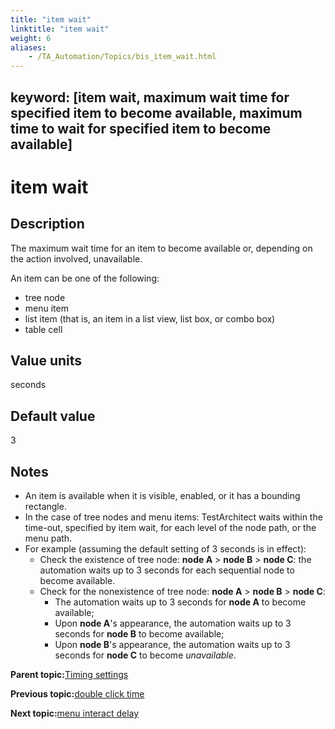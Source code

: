 ```yaml
--- 
title: "item wait"
linktitle: "item wait"
weight: 6
aliases: 
    - /TA_Automation/Topics/bis_item_wait.html
---
```

keyword: [item wait, maximum wait time for specified item to become available, maximum time to wait for specified item to become available]
---

# item wait

## Description

The maximum wait time for an item to become available or, depending on the action involved, unavailable.

An item can be one of the following:

-   tree node
-   menu item
-   list item \(that is, an item in a list view, list box, or combo box\)
-   table cell

## Value units

seconds

## Default value

3

## Notes

-   An item is available when it is visible, enabled, or it has a bounding rectangle.
-   In the case of tree nodes and menu items: TestArchitect waits within the time-out, specified by item wait, for each level of the node path, or the menu path.
-   For example \(assuming the default setting of 3 seconds is in effect\):
    -   Check the existence of tree node: **node A** \> **node B** \> **node C**: the automation waits up to 3 seconds for each sequential node to become available.
    -   Check for the nonexistence of tree node: **node A** \> **node B** \> **node C**:
        -   The automation waits up to 3 seconds for **node A** to become available;
        -   Upon **node A**'s appearance, the automation waits up to 3 seconds for **node B** to become available;
        -   Upon **node B**'s appearance, the automation waits up to 3 seconds for **node C** to become *unavailable*.

**Parent topic:**[Timing settings](/TA_Automation/Topics/bis_timing.html)

**Previous topic:**[double click time](/TA_Automation/Topics/bis_double_click_time.html)

**Next topic:**[menu interact delay](/TA_Automation/Topics/bis_menu_interact_delay.html)

